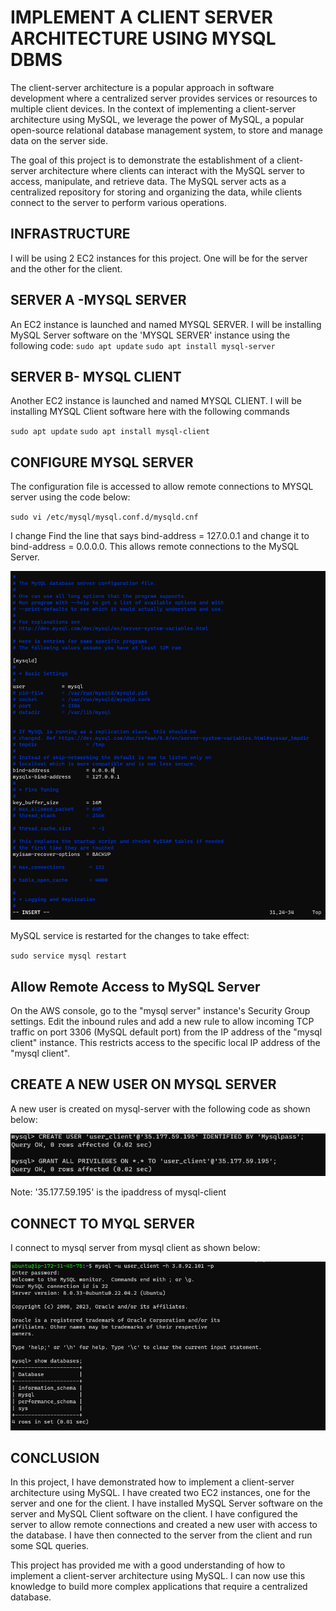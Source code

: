 # IMPLEMENT A CLIENT SERVER ARCHITECTURE USING MYSQL DBMS

The client-server architecture is a popular approach in software development where a centralized server provides services or resources to multiple client devices. In the context of implementing a client-server architecture using MySQL, we leverage the power of MySQL, a popular open-source relational database management system, to store and manage data on the server side.

The goal of this project is to demonstrate the establishment of a client-server architecture where clients can interact with the MySQL server to access, manipulate, and retrieve data. The MySQL server acts as a centralized repository for storing and organizing the data, while clients connect to the server to perform various operations.

## INFRASTRUCTURE

I will be using 2 EC2 instances for this project. One will be for the server and the other for the client.

## SERVER A -MYSQL SERVER

An EC2 instance is launched and named MYSQL SERVER. I will be installing MySQL Server software on the 'MYSQL SERVER' instance using the following code: 
`sudo apt update`
`sudo apt install mysql-server`

## SERVER B- MYSQL CLIENT

Another EC2 instance is launched and named MYSQL CLIENT. I will be installing MYSQL Client software here with the following commands

`sudo apt update`
`sudo apt install mysql-client `

## CONFIGURE MYSQL SERVER

The configuration file is accessed to allow remote connections to MYSQL server using the code below:

`sudo vi /etc/mysql/mysql.conf.d/mysqld.cnf`

I change Find the line that says bind-address = 127.0.0.1 and change it to bind-address = 0.0.0.0. This allows remote connections to the MySQL Server. 

![change_address](./images/CLIENT_SERVER_ARCHITECTURE(MYSQL).PNG)

MySQL service is restarted for the changes to take effect:

`sudo service mysql restart`

## Allow Remote Access to MySQL Server

On the AWS console, go to the "mysql server" instance's Security Group settings.
Edit the inbound rules and add a new rule to allow incoming TCP traffic on port 3306 (MySQL default port) from the IP address of the "mysql client" instance. This restricts access to the specific local IP address of the "mysql client".



## CREATE A NEW USER ON MYSQL SERVER 

A new user is created on mysql-server with the following code as shown below: 

![new_user](./images/mysql_server_user.PNG)

Note: '35.177.59.195' is the ipaddress of mysql-client

## CONNECT TO MYQL SERVER

I connect to mysql server from mysql client as shown below:

![client_connect](./images/client_connect.PNG)

## CONCLUSION

In this project, I have demonstrated how to implement a client-server architecture using MySQL. I have created two EC2 instances, one for the server and one for the client. I have installed MySQL Server software on the server and MySQL Client software on the client. I have configured the server to allow remote connections and created a new user with access to the database. I have then connected to the server from the client and run some SQL queries.

This project has provided me with a good understanding of how to implement a client-server architecture using MySQL. I can now use this knowledge to build more complex applications that require a centralized database.